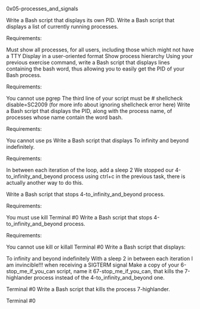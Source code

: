 0x05-processes_and_signals

Write a Bash script that displays its own PID.
Write a Bash script that displays a list of currently running processes.

Requirements:

Must show all processes, for all users, including those which might not have a TTY
Display in a user-oriented format
Show process hierarchy
Using your previous exercise command, write a Bash script that displays lines containing the bash word, thus allowing you to easily get the PID of your Bash process.

Requirements:

You cannot use pgrep
The third line of your script must be # shellcheck disable=SC2009 (for more info about ignoring shellcheck error here)
Write a Bash script that displays the PID, along with the process name, of processes whose name contain the word bash.

Requirements:

You cannot use ps
Write a Bash script that displays To infinity and beyond indefinitely.

Requirements:

In between each iteration of the loop, add a sleep 2
We stopped our 4-to_infinity_and_beyond process using ctrl+c in the previous task, there is actually another way to do this.

Write a Bash script that stops 4-to_infinity_and_beyond process.

Requirements:

You must use kill
Terminal #0
Write a Bash script that stops 4-to_infinity_and_beyond process.

Requirements:

You cannot use kill or killall
Terminal #0
Write a Bash script that displays:

To infinity and beyond indefinitely
With a sleep 2 in between each iteration
I am invincible!!! when receiving a SIGTERM signal
Make a copy of your 6-stop_me_if_you_can script, name it 67-stop_me_if_you_can, that kills the 7-highlander process instead of the 4-to_infinity_and_beyond one.

Terminal #0
Write a Bash script that kills the process 7-highlander.

Terminal #0
